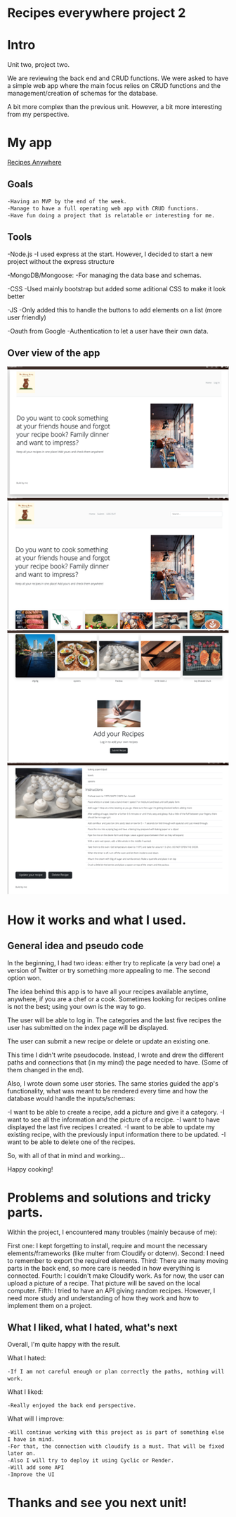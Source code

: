 # Recipes everywhere project 2

# Intro
Unit two, project two.

We are reviewing the back end and CRUD functions. We were asked to have a simple web app where the main focus relies on CRUD functions and the management/creation of schemas for the database.

A bit more complex than the previous unit. However, a bit more interesting from my perspective.



# My app
[Recipes Anywhere](https://github.com/OsoSan01/RecipesAnywhere)

## Goals

    -Having an MVP by the end of the week.
    -Manage to have a full operating web app with CRUD functions.
    -Have fun doing a project that is relatable or interesting for me.

## Tools

-Node.js
    -I used express at the start. However, I decided to start a new project without the express structure

-MongoDB/Mongoose:
    -For managing the data base and schemas.

 -CSS
    -Used mainly bootstrap but added some aditional CSS to make it look better

 -JS
    -Only added this to handle the buttons to add elements on a list (more user friendly)

-Oauth  from Google
    -Authentication to let a user have their own data.


## Over view of the app
![Home page](HomePage.png)
![Logged ](loggedIn.png)
![Categories/Submit](submitFunction.png)
![Recipe ](recipeShowing.png)



# How it works and what I used.

## General idea and pseudo code

In the beginning, I had two ideas: either try to replicate (a very bad one) a version of Twitter or try something more appealing to me. The second option won.

The idea behind this app is to have all your recipes available anytime, anywhere, if you are a chef or a cook. Sometimes looking for recipes online is not the best; using your own is the way to go.

The user will be able to log in. The categories and the last five recipes the user has submitted on the index page will be displayed.

The user can submit a new recipe or delete or update an existing one.

This time I didn't write pseudocode. Instead, I wrote and drew the different paths and connections that (in my mind) the page needed to have. (Some of them changed in the end).

Also, I wrote down some user stories. The same stories guided the app's functionality, what was meant to be rendered every time and how the database would handle the inputs/schemas:

 -I want to be able to create a recipe, add a picture and give it a category.
 -I want to see all the information and the picture of a recipe.
 -I want to have displayed the last five recipes I created.
 -I want to be able to update my existing recipe, with the previously input information there to be updated.
 -I want to be able to delete one of the recipes.


So, with all of that in mind and working...
  
Happy cooking!



# Problems and solutions and tricky parts.

Within the project, I encountered many troubles (mainly because of me):

First one:
	I kept forgetting to install, require and mount the necessary elements/frameworks (like multer from Cloudify or dotenv). 
Second:
	I need to remember to export the required elements.
Third:
	There are many moving parts in the back end, so more care is needed in how everything is connected.
Fourth:
	I couldn't make Cloudify work. As for now, the user can upload a picture of a recipe. That picture will be saved on the local computer.
Fifth:
	I tried to have an API giving random recipes. However, I need more study and understanding of how they work and how to implement them on a project.




## What I liked, what I hated, what's next

Overall, I'm quite happy with the result.

What I hated:

    -If I am not careful enough or plan correctly the paths, nothing will work.


What I liked:

    -Really enjoyed the back end perspective.


What will I improve:

    -Will continue working with this project as is part of something else I have in mind. 
    -For that, the connection with cloudify is a must. That will be fixed later on.
    -Also I will try to deploy it using Cyclic or Render.
    -Will add some API
    -Improve the UI



# Thanks and see you next unit!
